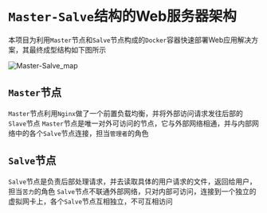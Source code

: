 # `Master-Salve`结构的Web服务器架构
本项目为利用`Master`节点和`Salve`节点构成的`Docker`容器快速部署Web应用解决方案，其最终成型结构如下图所示

![Master-Salve_map](http://oyqaz5c9n.bkt.clouddn.com/18-5-6/20713268.jpg)

## `Master`节点
`Master`节点利用`Nginx`做了一个前置负载均衡，并将外部访问请求发往后部的`Slave`节点
`Master`节点是唯一对外可访问的节点，它与外部网络相通，并与内部网络中的各个`Salve`节点连接，担当`管理者`的角色
## `Salve`节点
`Salve`节点是负责后部处理请求，并去读取具体的用户请求的文件，返回给用户，担当`苦力`的角色
`Salve`节点不联通外部网络，只对内部可访问，连接到一个独立的虚拟网卡上，各个`Salve`节点互相独立，不可互相访问
